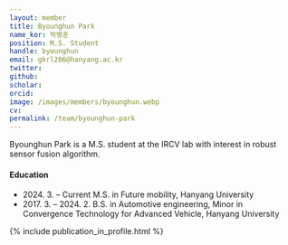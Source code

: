 ```yaml
---
layout: member
title: Byounghun Park
name_kor: 박병훈
position: M.S. Student
handle: byounghun
email: gkrl206@hanyang.ac.kr
twitter: 
github: 
scholar: 
orcid: 
image: /images/members/byounghun.webp
cv: 
permalink: /team/byounghun-park
---
```


Byounghun Park is a M.S. student at the IRCV lab with interest in robust sensor fusion algorithm.

#### Education

<ul class="chronological">
  <li><span>2024. 3. – Current</span> M.S. in Future mobility, Hanyang University</li>
  <li><span>2017. 3. – 2024. 2.</span> B.S. in Automotive engineering, Minor in Convergence Technology for Advanced Vehicle, Hanyang University</li>
</ul>

{% include publication_in_profile.html %}
